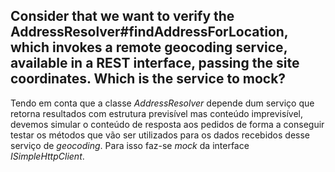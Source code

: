 ## Consider that we want to verify the AddressResolver#findAddressForLocation, which invokes a remote geocoding service, available in a REST interface, passing the site coordinates. Which is the service to mock?

Tendo em conta que a classe *AddressResolver* depende dum serviço que retorna resultados com estrutura previsível mas conteúdo imprevisível, devemos simular o conteúdo de resposta aos pedidos de forma a conseguir testar os métodos que vão ser utilizados para os dados recebidos desse serviço de *geocoding*. Para isso faz-se *mock* da interface *ISimpleHttpClient*.